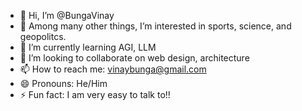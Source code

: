 - 👋 Hi, I’m @BungaVinay
- 👀 Among many other things, I’m interested in sports, science, and geopolitcs.
- 🌱 I’m currently learning AGI, LLM
- 💞️ I’m looking to collaborate on web design, architecture
- 📫 How to reach me: vinaybunga@gmail.com
- 😄 Pronouns: He/Him
- ⚡ Fun fact: I am very easy to talk to!!

<!---
bungavinay/bungavinay is a ✨ special ✨ repository because its `README.md` (this file) appears on your GitHub profile.
You can click the Preview link to take a look at your changes.
--->
